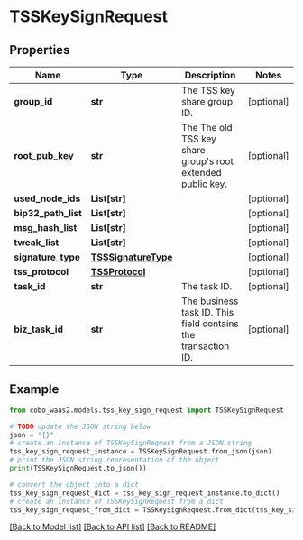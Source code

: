 # TSSKeySignRequest


## Properties

Name | Type | Description | Notes
------------ | ------------- | ------------- | -------------
**group_id** | **str** | The TSS key share group ID. | [optional] 
**root_pub_key** | **str** | The The old TSS key share group&#39;s root extended public key. | [optional] 
**used_node_ids** | **List[str]** |  | [optional] 
**bip32_path_list** | **List[str]** |  | [optional] 
**msg_hash_list** | **List[str]** |  | [optional] 
**tweak_list** | **List[str]** |  | [optional] 
**signature_type** | [**TSSSignatureType**](TSSSignatureType.md) |  | [optional] 
**tss_protocol** | [**TSSProtocol**](TSSProtocol.md) |  | [optional] 
**task_id** | **str** | The task ID. | [optional] 
**biz_task_id** | **str** | The business task ID. This field contains the transaction ID. | [optional] 

## Example

```python
from cobo_waas2.models.tss_key_sign_request import TSSKeySignRequest

# TODO update the JSON string below
json = "{}"
# create an instance of TSSKeySignRequest from a JSON string
tss_key_sign_request_instance = TSSKeySignRequest.from_json(json)
# print the JSON string representation of the object
print(TSSKeySignRequest.to_json())

# convert the object into a dict
tss_key_sign_request_dict = tss_key_sign_request_instance.to_dict()
# create an instance of TSSKeySignRequest from a dict
tss_key_sign_request_from_dict = TSSKeySignRequest.from_dict(tss_key_sign_request_dict)
```
[[Back to Model list]](../README.md#documentation-for-models) [[Back to API list]](../README.md#documentation-for-api-endpoints) [[Back to README]](../README.md)


